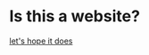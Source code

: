 <HTML>
  <H1> Is this a website? </H1>
  <p><a href="Series/Jitsu/Chapter 31/ch31.html"> let's hope it does </a>
